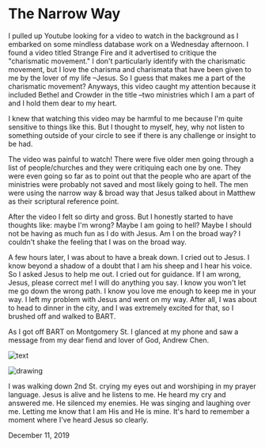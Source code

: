 # The Narrow Way

I pulled up Youtube looking for a video to watch in the background as I embarked on some mindless database work on a Wednesday afternoon. I found a video titled Strange Fire and it advertised to critique the "charismatic movement." I don't particularly identify with the charismatic movement, but I love the charisma  and charismata that have been given to me by the lover of my life –Jesus. So I guess that makes me a part of the charismatic movement? Anyways, this video caught my attention because it included Bethel and Crowder in the title –two ministries which I am a part of and I hold them dear to my heart.

I knew that watching this video may be harmful to me because I'm quite sensitive to things like this. But I thought to myself, hey, why not listen to something outside of your circle to see if there is any challenge or insight to be had.

The video was painful to watch! There were five older men going through a list of people/churches and they were critiquing each one by one. They were even going so far as to point out that the people who are apart of the ministries  were probably not saved and most likely going to hell. The men were using the narrow way & broad way that Jesus talked about in Matthew as their scriptural reference point.

After the video I felt so dirty and gross. But I honestly started to have thoughts like: maybe I'm wrong? Maybe I am going to hell? Maybe I should not be having as much fun as I do with Jesus. Am I on the broad way? I couldn't shake the feeling that I was on the broad way.

A few hours later, I was about to have a break down. I cried out to Jesus. I know beyond a shadow of a doubt that I am his sheep and I hear his voice. So I asked Jesus to help me out. I cried out for guidance. If I am wrong, Jesus, please correct me! I will do anything you say. I know you won't let me go down the wrong path. I know you love me enough to keep me in your way. I left my problem with Jesus and went on my way. After all, I was about to head to dinner in the city, and I was extremely excited for that, so I brushed off and walked to BART.

As I got off BART on Montgomery St. I glanced at my phone and saw a message from my dear fiend and lover of God, Andrew Chen.

![text](https://d.32k.io/andrew-text.png)

![drawing](https://d.32k.io/andrew-drawing.png)

I was walking down 2nd St. crying my eyes out and worshiping in my prayer language. Jesus is alive and he listens to me. He heard my cry and answered me. He silenced my enemies. He was singing and laughing over me. Letting me know that I am His and He is mine. It's hard to remember a moment where I've heard Jesus so clearly.

December 11, 2019
